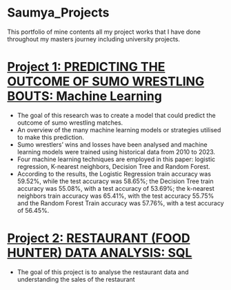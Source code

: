 # Saumya_Projects
This portfolio of mine contents all my project works that I have done throughout my masters journey including university projects.


# [Project 1: PREDICTING THE OUTCOME OF SUMO WRESTLING BOUTS: Machine Learning](https://github.com/saumyapanigrahi/sumo_wrestling_bouts_prediction)
* The goal of this research was to create a model that could predict the outcome of sumo wrestling matches.
* An overview of the many machine learning models or strategies utilised to make this prediction.
* Sumo wrestlers’ wins and losses have been analysed and machine learning models were trained using historical data from 2010 to 2023.
* Four machine learning techniques are employed in this paper: logistic regression, K-nearest neighbors, Decision Tree and Random Forest.
* According to the results, the Logistic Regression train accuracy was 59.52%, while the test accuracy was 58.65%; the Decision Tree train accuracy was 55.08%, with a test accuracy of 53.69%; the k-nearest neighbors train accuracy was 65.41%, with the test accuracy 55.75% and the Random Forest Train accuracy was 57.76%, with a test accuracy of 56.45%.


# [Project 2: RESTAURANT (FOOD HUNTER) DATA ANALYSIS: SQL](https://github.com/saumyapanigrahi/Food_Hunter_Data_Analysis_SQL_Project_1)
* The goal of this project is to analyse the restaurant data and understanding the sales of the restaurant 
